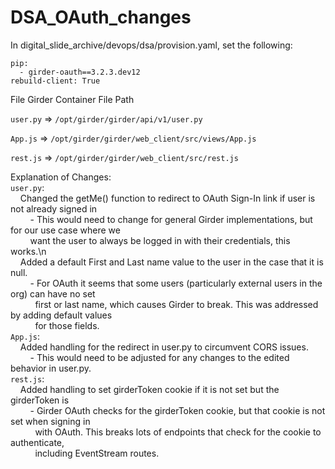 # DSA_OAuth_changes

In digital_slide_archive/devops/dsa/provision.yaml, set the following:

```
pip:
  - girder-oauth==3.2.3.dev12
rebuild-client: True
```

File          	Girder Container File Path

`user.py`   =>  `/opt/girder/girder/api/v1/user.py`

`App.js`    =>  `/opt/girder/girder/web_client/src/views/App.js`

`rest.js`   =>  `/opt/girder/girder/web_client/src/rest.js`


Explanation of Changes:<br>
`user.py`: <br>
&nbsp;&nbsp;&nbsp;&nbsp;Changed the getMe() function to redirect to OAuth Sign-In link if user is not already signed in<br>
&nbsp;&nbsp;&nbsp;&nbsp;&nbsp;&nbsp;&nbsp;&nbsp;- This would need to change for general Girder implementations, but for our use case where we <br>
&nbsp;&nbsp;&nbsp;&nbsp;&nbsp;&nbsp;&nbsp;&nbsp;want the user to always be logged in with their credentials, this works.\n<br>
&nbsp;&nbsp;&nbsp;&nbsp;Added a default First and Last name value to the user in the case that it is null. <br>
&nbsp;&nbsp;&nbsp;&nbsp;&nbsp;&nbsp;&nbsp;&nbsp;- For OAuth it seems that some users (particularly external users in the org) can have no set<br>
&nbsp;&nbsp;&nbsp;&nbsp;&nbsp;&nbsp;&nbsp;&nbsp;&nbsp;&nbsp;first or last name, which causes Girder to break. This was addressed by adding default values<br>
&nbsp;&nbsp;&nbsp;&nbsp;&nbsp;&nbsp;&nbsp;&nbsp;&nbsp;&nbsp;for those fields.<br>
`App.js`:<br>
&nbsp;&nbsp;&nbsp;&nbsp;Added handling for the redirect in user.py to circumvent CORS issues.<br>
&nbsp;&nbsp;&nbsp;&nbsp;&nbsp;&nbsp;&nbsp;&nbsp;- This would need to be adjusted for any changes to the edited behavior in user.py.<br>
`rest.js`:<br>
&nbsp;&nbsp;&nbsp;&nbsp;Added handling to set girderToken cookie if it is not set but the girderToken is<br>
&nbsp;&nbsp;&nbsp;&nbsp;&nbsp;&nbsp;&nbsp;&nbsp;- Girder OAuth checks for the girderToken cookie, but that cookie is not set when signing in <br>
&nbsp;&nbsp;&nbsp;&nbsp;&nbsp;&nbsp;&nbsp;&nbsp;&nbsp;&nbsp;with OAuth. This breaks lots of endpoints that check for the cookie to authenticate, <br>
&nbsp;&nbsp;&nbsp;&nbsp;&nbsp;&nbsp;&nbsp;&nbsp;&nbsp;&nbsp;including EventStream routes.<br>

